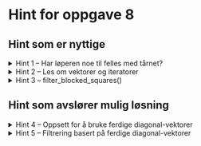 # Hint for oppgave 8

## Hint som er nyttige

<details>
<summary>Hint 1 – Har løperen noe til felles med tårnet?</summary>

I likhet med tårnet kan løperen bevege seg så langt den vil i fire retninger: nordøst, nordvest, sørøst, sørvest. Trolig
kan du gjenbruke mye av den omkringliggende koden du har skrevet for tårnet, om du endrer hvilke retninger du tar med i 
betraktning.

</details>

<details>
<summary>Hint 2 – Les om vektorer og iteratorer</summary>

I likhet med i oppgave 5 kan disse to delene av workshop-teorien kan være spesielt nyttig i denne oppgaven:

* [Vec](../../doc/teori/6-vektor-og-iterator.md#vec)
* [Iteratorer](../../doc/teori/6-vektor-og-iterator.md#iteratorer)

Du kan også lese mer om `Vec` i [Rust-boka](https://doc.rust-lang.org/book/ch08-01-vectors.html) og i
[Rust-dokumentasjonen om Vec](https://doc.rust-lang.org/std/vec/struct.Vec.html).

</details>

<details>
<summary>Hint 3 – filter_blocked_squares()</summary>

Dersom du velger fremgangsmåte to, og vil filtrere en bestemt retning (det vil si, en `Vec<(u8, u8)>` som representerer
alle feltene i en bestemt himmelretning, så finnes det en nyttemetode i `square.rs` som heter `filter_blocked_squares`.

Her er et eksempel på metoden i bruk:

La oss si at vi ser på en hvit løper posisjon `A4` (`(0, 3)`), og det står en svart brikke på `D7`, og vi ser på
løperens bevegelse i nordøstlig retning:

```rust
let move_direction = vec![(1, 4), (2, 5), (3, 6), (4, 7)];
let white_pieces = empty_set!();
let black_pieces = set!["d7"];
let legal_moves = set!["b5", "c6", "d7"];
assert_eq_set!(legal_moves, move_direction.filter_blocked_squares(&white_pieces, &black_pieces))
```

</details>

## Hint som avslører mulig løsning

<details>
<summary>Hint 4 – Oppsett for å bruke ferdige diagonal-vektorer</summary>

I denne fremgangsmåten bruker vi de ferdige `get_south_east_diagonal()` og `get_north_east_diagonal()` for å opprette
vektorer med hver diagonal, som vi så må filtrere riktig. Deretter bruker vi `filter_blocked_squares()`:

```rust
let (x, y) = *position;
let se_diag = self.get_south_east_diagonal();
let ne_diag = self.get_north_east_diagonal();

let south_east: Vec<(u8, u8)> = // filtrer se_diag
let north_west: Vec<(u8, u8)> = // filtrer se_diag
let north_east: Vec<(u8, u8)> = // filtrer ne_diag
let south_west: Vec<(u8, u8)> = // filtrer ne_diag

HashSet::from_iter([south_east, north_west, north_east, south_west])
    .iter().flat_map(|v| v.filter_blocked_squares(team, rival_team)).collect()
```

</details>

<details>
<summary>Hint 5 – Filtrering basert på ferdige diagonal-vektorer</summary>

Her filtrerer vi vektorene fra `get_south_east_diagonal()` og `get_north_east_diagonal()` med `filter()` og `rev()` 
der det trenges, og filtrerer til slutt med `filter_blocked_squares()`:

```rust
let (x, y) = *position;
let se_diag = self.get_south_east_diagonal();
let ne_diag = self.get_north_east_diagonal();

let south_east: Vec<(u8, u8)> = se_diag.iter().cloned().filter(|&(new_x, new_y)| new_x > x && new_y < y).collect();
let north_west: Vec<(u8, u8)> = se_diag.iter().cloned().filter(|&(new_x, new_y)| new_x < x && new_y > y).rev().collect();
let north_east: Vec<(u8, u8)> = ne_diag.iter().cloned().filter(|&(new_x, new_y)| new_x > x && new_y > y).collect();
let south_west: Vec<(u8, u8)> = ne_diag.iter().cloned().filter(|&(new_x, new_y)| new_x < x && new_y < y).rev().collect();

HashSet::from_iter([south_east, north_west, north_east, south_west])
    .iter().flat_map(|v| v.filter_blocked_squares(team, rival_team)).collect()
```

</details>